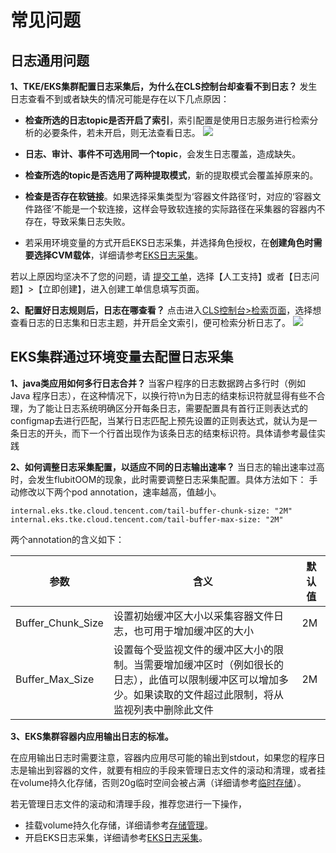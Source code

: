 ﻿# 常见问题
## 日志通用问题
**1、TKE/EKS集群配置日志采集后，为什么在CLS控制台却查看不到日志？**
发生日志查看不到或者缺失的情况可能是存在以下几点原因：
- **检查所选的日志topic是否开启了索引**，索引配置是使用日志服务进行检索分析的必要条件，若未开启，则无法查看日志。
![](https://main.qcloudimg.com/raw/0e2cb0b38733cf2099a1e269c51e04b0.png)

- **日志、审计、事件不可选用同一个topic**，会发生日志覆盖，造成缺失。
- **检查所选的topic是否选用了两种提取模式**，新的提取模式会覆盖掉原来的。
- **检查是否存在软链接**。如果选择采集类型为‘容器文件路径‘时，对应的‘容器文件路径’不能是一个软连接，这样会导致软连接的实际路径在采集器的容器内不存在，导致采集日志失败。
- 若采用环境变量的方式开启EKS日志采集，并选择角色授权，在**创建角色时需要选择CVM载体**，详细请参考[EKS日志采集](https://cloud.tencent.com/document/product/457/47200)。

若以上原因均坚决不了您的问题，请 [提交工单](https://console.cloud.tencent.com/workorder/category?level1_id=6&level2_id=350&source=0&data_title=%E5%AE%B9%E5%99%A8%E6%9C%8D%E5%8A%A1TKE&step=1)，选择【人工支持】或者【日志问题】>【立即创建】，进入创建工单信息填写页面。



**2、配置好日志规则后，日志在哪查看？**
点击进入[CLS控制台>检索页面](https://main.qcloudimg.com/raw/e7ae5dd20b35c615f225202d74918ec9.png)，选择想查看日志的日志集和日志主题，并开启全文索引，便可检索分析日志了。
![](https://main.qcloudimg.com/raw/e7ae5dd20b35c615f225202d74918ec9.png)

## EKS集群通过环境变量去配置日志采集

**1、java类应用如何多行日志合并？**
当客户程序的日志数据跨占多行时（例如 Java 程序日志），在这种情况下，以换行符\n为日志的结束标识符就显得有些不合理，为了能让日志系统明确区分开每条日志，需要配置具有首行正则表达式的configmap去进行匹配，当某行日志匹配上预先设置的正则表达式，就认为是一条日志的开头，而下一个行首出现作为该条日志的结束标识符。具体请参考最佳实践


**2、如何调整日志采集配置，以适应不同的日志输出速率？**
当日志的输出速率过高时，会发生flubitOOM的现象，此时需要调整日志采集配置。具体方法如下：
手动修改以下两个pod annotation，速率越高，值越小。

```
internal.eks.tke.cloud.tencent.com/tail-buffer-chunk-size: "2M"
internal.eks.tke.cloud.tencent.com/tail-buffer-max-size: "2M"
```

两个annotation的含义如下：

| 参数 | 含义 | 默认值 |
|---------|---------|---------|
| Buffer_Chunk_Size | 设置初始缓冲区大小以采集容器文件日志，也可用于增加缓冲区的大小 | 2M |
| Buffer_Max_Size | 设置每个受监视文件的缓冲区大小的限制。当需要增加缓冲区时（例如很长的日志），此值可以限制缓冲区可以增加多少。如果读取的文件超过此限制，将从监视列表中删除此文件 | 2M |


**3、EKS集群容器内应用输出日志的标准。**

在应用输出日志时需要注意，容器内应用尽可能的输出到stdout，如果您的程序日志是输出到容器的文件，就要有相应的手段来管理日志文件的滚动和清理，或者挂在volume持久化存储，否则20g临时空间会被占满（详细请参考[临时存储](https://cloud.tencent.com/document/product/457/39815)）。

若无管理日志文件的滚动和清理手段，推荐您进行一下操作，
- 挂载volume持久化存储，详细请参考[存储管理](https://cloud.tencent.com/document/product/457/46962)。
- 开启EKS日志采集，详细请参考[EKS日志采集](https://cloud.tencent.com/document/product/457/47200)。